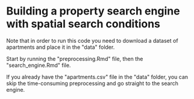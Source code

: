 # Building a property search engine with spatial search conditions

Note that in order to run this code you need to download a dataset of apartments and place it in the "data" folder.

Start by running the "preprocessing.Rmd" file, then the "search_engine.Rmd" file. 

If you already have the "apartments.csv" file in the "data" folder, you can skip the time-consuming preprocessing and go straight to the search engine.
